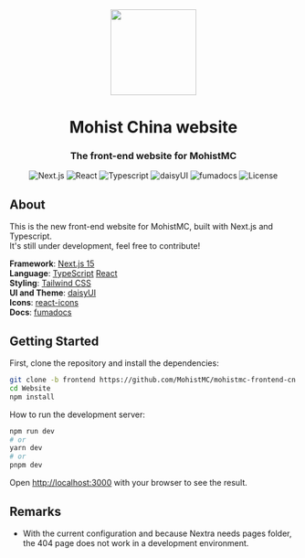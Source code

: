 <div align="center">
  <img height="150px"
    src="https://avatars.githubusercontent.com/u/54493246"
   alt=""/>     
  <h1 align="center">Mohist China website</h1>

### The front-end website for MohistMC

![Next.js](https://img.shields.io/badge/next.js-000000?style=for-the-badge&logo=nextdotjs&logoColor=white)
![React](https://img.shields.io/badge/react-166666?style=for-the-badge&logo=react&logoColor=white)
![Typescript](https://img.shields.io/badge/typescript-007ACC?style=for-the-badge&logo=typescript&logoColor=white)
![daisyUI](https://img.shields.io/badge/daisyUI-FFB56A?style=for-the-badge&logo=daisyUI&logoColor=white)
![fumadocs](https://img.shields.io/badge/fumadocs-FF6A6A?style=for-the-badge&logo=fumadocs&logoColor=white)
![License](https://img.shields.io/github/license/MohistMC/Website)

</div>

## About

This is the new front-end website for MohistMC, built with Next.js and Typescript.  
It's still under development, feel free to contribute!


**Framework**: [Next.js 15](https://nextjs.org/)  
**Language**: [TypeScript](https://www.typescriptlang.org/)  [React](https://react.dev/)  
**Styling**: [Tailwind CSS](https://tailwindcss.com/)  
**UI and Theme**: [daisyUI](https://daisyui.com/)  
**Icons**: [react-icons](https://react-icons.github.io/react-icons/)   
**Docs**: [fumadocs](https://fumadocs.dev/)

## Getting Started

First, clone the repository and install the dependencies:

```bash
git clone -b frontend https://github.com/MohistMC/mohistmc-frontend-cn.git
cd Website
npm install
```

How to run the development server:

```bash
npm run dev
# or
yarn dev
# or
pnpm dev
```

Open [http://localhost:3000](http://localhost:3000) with your browser to see the result.

## Remarks

- With the current configuration and because Nextra needs pages folder, the 404 page does not work in a development environment.
